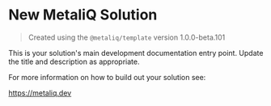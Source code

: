 # New MetaliQ Solution

> Created using the `@metaliq/template` version 1.0.0-beta.101

This is your solution's main development documentation entry point. Update the title and description as appropriate.

For more information on how to build out your solution see:

https://metaliq.dev

